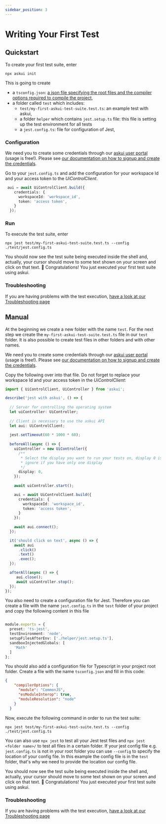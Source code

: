 ```yaml
---
sidebar_position: 3
---
```


# Writing Your First Test

## Quickstart

To create your first test suite, enter

```shell
npx askui init
```

This is going to create

- a `tsconfig.json`: [a json file specifying the root files and the compiler options required to compile the project](https://www.typescriptlang.org/docs/handbook/tsconfig-json.html),
- a folder called `test` which includes:
  - `test/my-first-askui-test-suite.test.ts`: an example test with askui,
  - a folder `helper` which contains `jest.setup.ts` file: this file is setting up the test environment for all tests
  - a `jest.config.ts`: file for configuration of Jest,

### Configuration

We need you to create some credentials through our [askui user portal](https://app.askui.com/) (usage is free!).
Please see <a href="../askui%20User%20Portal/signup" target="_blank">our documentation on how to signup and create the credentials</a>.

Go to your `jest.config.ts` and add the configuration for your workspace Id and your access token to the _UiControlClient_.

```typescript
 aui = await UiControlClient.build({
    credentials: {
      workspaceId: 'workspace_id',
      token: 'access token',
    }
  });
```

### Run

To execute the test suite, enter

```shell
npx jest test/my-first-askui-test-suite.test.ts --config ./test/jest.config.ts 
```

You should now see the test suite being executed inside the shell and, actually, your cursor should move to some text shown on your screen and click on that text. :tada: Congratulations! You just executed your first test suite using askui.

### Troubleshooting

If you are having problems with the test execution, [have a look at our Troubleshooting page](../07-Troubleshooting/index.md)

## Manual

At the beginning we create a new folder with the name `test`. For the next step we create the `my-first-askui-test-suite.test.ts` file in our `test` folder. It is also possible to create test files in other folders and with other names.

We need you to create some credentials through our [askui user portal](https://app.askui.com/) (usage is free!).
Please see <a href="../askui%20User%20Portal/signup" target="_blank">our documentation on how to signup and create the credentials</a>.

Copy the following over into that file.
Do not forget to replace your workspace Id and your access token in the _UiControlClient_:

```typescript
import { UiControlClient, UiController } from 'askui';

describe('jest with askui', () => {
  
  // Server for controlling the operating system
  let uiController: UiController;
  
  // Client is necessary to use the askui API
  let aui: UiControlClient;
  
  jest.setTimeout(60 * 1000 * 60);
  
  beforeAll(async () => {
    uiController = new UiController({
      /**
       * Select the display you want to run your tests on, display 0 is your main display;
       * ignore if you have only one display
       */
      display: 0,
    });
    
    await uiController.start();

    aui = await UiControlClient.build({
      credentials: {
        workspaceId: 'workspace_id',
        token: 'access token',
      }
    });
    
    await aui.connect();
  });

  it('should click on text', async () => {
    await aui 
      .click()
      .text()
      .exec();
  });

  afterAll(async () => {
     aui.close();
     await uiController.stop();
  });
});
```

You also need to create a configuration file for Jest. Therefore you can create a file with the name `jest.config.ts`
in the `test` folder of your project and copy the following content in this file

```typescript

module.exports = {
  preset: 'ts-jest',
  testEnvironment: 'node',
  setupFilesAfterEnv: ['./helper/jest.setup.ts'],
  sandboxInjectedGlobals: [
    'Math'
  ]
};

```

You should also add a configuration file for Typescript in your project root folder.
Create a file with the name `tsconfig.json` and fill in this code:

```json
{
    "compilerOptions": {
      "module": "CommonJS",
      "esModuleInterop": true,
      "moduleResolution": "node"
    }
  }

```

Now, execute the following command in order to run the test suite:

```shell
npx jest test/my-first-askui-test-suite.test.ts --config ./test/jest.config.ts 
```

You can also use `npx jest` to test all your Jest test files and `npx jest <folder name>/` to test all files in a certain folder.
If your jest config file e.g. `jest.config.ts` is not in your root folder you can use `--config` to specify the location of your config file. In this example the config file is in the `test` folder, that's why we need to provide the location our config file.

You should now see the test suite being executed inside the shell and, actually, your cursor should move to some text shown on your screen and click on that text. :tada: Congratulations! You just executed your first test suite using askui.

### Troubleshooting

If you are having problems with the test execution, [have a look at our Troubleshooting page](../07-Troubleshooting/index.md)